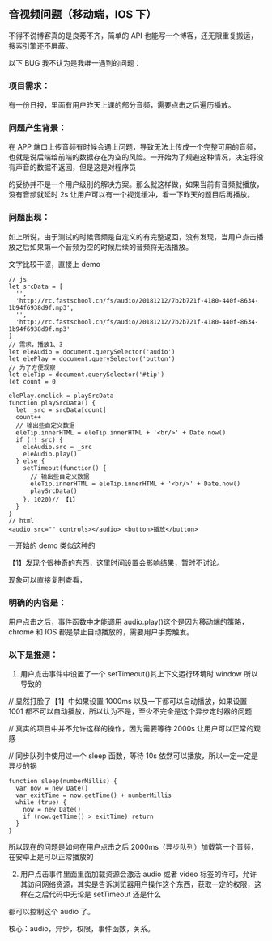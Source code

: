 ## 音视频问题（移动端，IOS 下）

  不得不说博客真的是良莠不齐，简单的 API 也能写一个博客，还无限重复搬运，搜索引擎还不屏蔽。

  以下 BUG 我不认为是我唯一遇到的问题：

### 项目需求：
  
  有一份日报，里面有用户昨天上课的部分音频，需要点击之后遍历播放。

### 问题产生背景：

  在 APP 端口上传音频有时候会遇上问题，导致无法上传成一个完整可用的音频，也就是说后端给前端的数据存在为空的风险。一开始为了规避这种情况，决定将没有声音的数据不返回，但是这是对程序员

  的妥协并不是一个用户级别的解决方案。那么就这样做，如果当前有音频就播放，没有音频就延时 2s 让用户可以有一个视觉缓冲，看一下昨天的题目后再播放。

### 问题出现：

  如上所说，由于测试的时候音频是自定义的有完整返回，没有发现，当用户点击播放之后如果第一个音频为空的时候后续的音频将无法播放。

  文字比较干涩，直接上 demo

  ```
  // js
  let srcData = [
    '',
    'http://rc.fastschool.cn/fs/audio/20181212/7b2b721f-4180-440f-8634-1b94f6938d9f.mp3',
    '',
    'http://rc.fastschool.cn/fs/audio/20181212/7b2b721f-4180-440f-8634-1b94f6938d9f.mp3'
  ]
  // 需求，播放1、3
  let eleAudio = document.querySelector('audio')
  let elePlay = document.querySelector('button')
  // 为了方便观察
  let eleTip = document.querySelector('#tip')
  let count = 0

  elePlay.onclick = playSrcData
  function playSrcData() {
    let _src = srcData[count]
    count++
    // 输出些自定义数据
    eleTip.innerHTML = eleTip.innerHTML + '<br/>' + Date.now()
    if (!!_src) {
      eleAudio.src = _src
      eleAudio.play()
    } else {
      setTimeout(function() {
        // 输出些自定义数据
        eleTip.innerHTML = eleTip.innerHTML + '<br/>' + Date.now()
        playSrcData()
      }, 1020)// 【1】
    }
  }
  // html
  <audio src="" controls></audio> <button>播放</button>
  ```

  一开始的 demo 类似这种的

  【1】发现个很神奇的东西，这里时间设置会影响结果，暂时不讨论。

  现象可以直接复制查看，

### 明确的内容是：

  用户点击之后，事件函数中才能调用 audio.play()这个是因为移动端的策略，chrome 和 IOS 都是禁止自动播放的，需要用户手势触发。

### 以下是推测：

  1.  用户点击事件中设置了一个 setTimeout()其上下文运行环境时 window 所以导致的

  // 显然打脸了【1】中如果设置 1000ms 以及一下都可以自动播放，如果设置 1001 都不可以自动播放，所以认为不是，至少不完全是这个异步定时器的问题

  // 真实的项目中并不允许这样的操作，因为需要等待 2000s 让用户可以正常的观感

  // 同步队列中使用过一个 sleep 函数，等待 10s 依然可以播放，所以一定一定是异步的锅

  ```
  function sleep(numberMillis) {
    var now = new Date()
    var exitTime = now.getTime() + numberMillis
    while (true) {
      now = new Date()
      if (now.getTime() > exitTime) return
    }
  }
  ```

  所以现在的问题是如何在用户点击之后 2000ms（异步队列）加载第一个音频，在安卓上是可以正常播放的

  2.  用户点击事件里面里面加载资源会激活 audio 或者 video 标签的许可，允许其访问网络资源，其实是告诉浏览器用户操作这个东西，获取一定的权限，这样在之后代码中无论是 setTimeout 还是什么

  都可以控制这个 audio 了。

  核心：audio，异步，权限，事件函数，关系。

